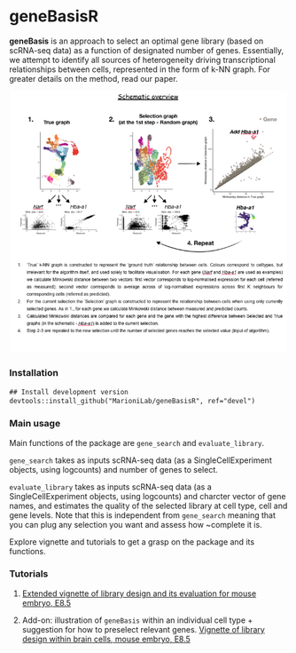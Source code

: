 # geneBasisR
**geneBasis** is an approach to select an optimal gene library (based on scRNA-seq data) as a function of designated number of genes. 
Essentially, we attempt to identify all sources of heterogeneity driving transcriptional relationships between cells, represented in the form of k-NN graph. For greater details on the method, read our paper. 


<p align="center">
  <img src="geneBasis_cartoon.png" width="500">
</p>


### Installation

```
## Install development version
devtools::install_github("MarioniLab/geneBasisR", ref="devel") 
```

### Main usage

Main functions of the package are `gene_search` and `evaluate_library`.

`gene_search` takes as inputs scRNA-seq data (as a SingleCellExperiment objects, using logcounts) and number of genes to select.

`evaluate_library` takes as inputs scRNA-seq data (as a SingleCellExperiment objects, using logcounts) and charcter vector of gene names, and estimates the quality of the selected library at cell type, cell and gene levels. Note that this is independent from `gene_search` meaning that you can plug any selection you want and assess how ~complete it is.

Explore vignette and tutorials to get a grasp on the package and its functions.


### Tutorials

1. [Extended vignette of library design and its evaluation for mouse embryo, E8.5](https://rawcdn.githack.com/MarioniLab/am_geneBasis/main/analysis/make_tutorials_4_package/geneBasis_mouseEmbryo_extended.html)

2. Add-on: illustration of `geneBasis` within an individual cell type + suggestion for how to preselect relevant genes.
[Vignette of library design within brain cells, mouse embryo, E8.5](https://rawcdn.githack.com/MarioniLab/am_geneBasis/main/analysis/make_tutorials_4_package/geneBasis_mouseEmbryo_within_celltype.html)





